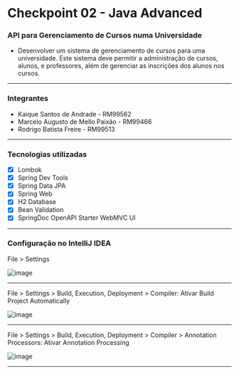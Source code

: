 # Checkpoint 02 - Java Advanced

### API para Gerenciamento de Cursos numa Universidade

- Desenvolver um sistema de gerenciamento de
cursos para uma universidade. Este sistema deve permitir a administração de cursos,
alunos, e professores, além de gerenciar as inscrições dos alunos nos cursos.

------------------

### Integrantes

- Kaique Santos de Andrade - RM99562
- Marcelo Augusto de Mello Paixão - RM99466
- Rodrigo Batista Freire - RM99513

------------------

### Tecnologias utilizadas
- [x] Lombok
- [x] Spring Dev Tools
- [x] Spring Data JPA
- [x] Spring Web 
- [x] H2 Database
- [x] Bean Validation
- [x] SpringDoc OpenAPI Starter WebMVC UI 

------------------

### Configuração no IntelliJ IDEA

File > Settings

![image](https://github.com/marceloamellopaixao/CP2-Course-Management-System/assets/80494196/0750e520-ccf5-42d6-a0ae-8df5675101ab)

------------------
File > Settings > Build, Execution, Deployment > Compiler: Ativar Build Project Automatically

![image](https://github.com/marceloamellopaixao/CP2-Course-Management-System/assets/80494196/95cac10e-1516-44d9-939c-88b10d22c72d)

------------------
File > Settings > Build, Execution, Deployment > Compiler > Annotation Processors: Ativar Annotation Processing

![image](https://github.com/marceloamellopaixao/CP2-Course-Management-System/assets/80494196/17a1fa78-46ae-4b03-9d52-e2f720ccec2b)

------------------

